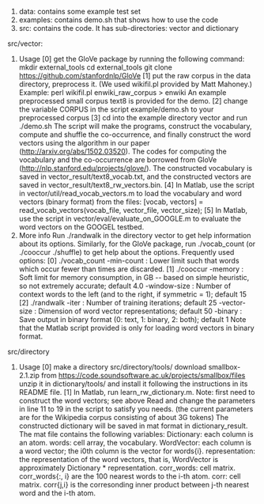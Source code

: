 1. data: contains some example test set
2. examples: contains demo.sh that shows how to use the code
3. src: contains the code. It has sub-directories: vector and dictionary

src/vector:
1) Usage 
[0] get the GloVe package by running the following command:
    mkdir external_tools
	cd external_tools
    git clone https://github.com/stanfordnlp/GloVe 
[1] put the raw corpus in the data directory, preprocess it. (We used wikifil.pl provided by Matt Mahoney.)
    Example:
    perl wikifil.pl enwiki_raw_corpus > enwiki
    An example preprocessed small corpus text8 is provided for the demo.
[2] change the variable CORPUS in the script example/demo.sh to your preprocessed corpus
[3] cd into the example directory vector and run
    ./demo.sh
    The script will make the programs, construct the vocabulary, compute and shuffle the co-occurrence, and finally construct the word vectors using the algorithm in our paper (http://arxiv.org/abs/1502.03520).  The codes for computing the vocabulary and the co-occurrence are borrowed from GloVe (http://nlp.stanford.edu/projects/glove/).
    The constructed vocabulary is saved in vector_result/text8_vocab.txt, and the constructed vectors are saved in vector_result/text8_rw_vectors.bin.
[4] In Matlab, use the script in vector/util/read_vocab_vectors.m to load the vocabulary and word vectors (binary format) from the files: 
    [vocab, vectors] = read_vocab_vectors(vocab_file, vector_file, vector_size);
[5] In Matlab, use the script in vector/eval/evaluate_on_GOOGLE.m to evaluate the word vectors on the GOOGEL testbed.
2) More info
Run ./randwalk in the directory vector to get help information about its options. Similarly, for the GloVe package, run ./vocab_count (or ./cooccur ./shuffle) to get help about the options. 
Frequently used options:
[0] ./vocab_count
    -min-count <int>: Lower limit such that words which occur fewer than <int> times are discarded.
[1] ./cooccur 
    -memory <float>: Soft limit for memory consumption, in GB -- based on simple heuristic, so not extremely accurate; default 4.0
    -window-size <int>: Number of context words to the left (and to the right, if symmetric = 1); default 15
[2] ./randwalk
    -iter <int>: Number of training iterations; default 25 
    -vector-size <int>: Dimension of word vector representations; default 50
    -binary <int>: Save output in binary format (0: text, 1: binary, 2: both); default 1
    Note that the Matlab script provided is only for loading word vectors in binary format.
    
src/directory
1) Usage 
[0] make a directory src/directory/tools/
    download smallbox-2.1.zip from https://code.soundsoftware.ac.uk/projects/smallbox/files
    unzip it in dictionary/tools/ and install it following the instructions in its README file.
[1] In Matlab, run learn_rw_dictionary.m.
    Note: first need to construct the word vectors; see above
    Read and change the parameters in line 11 to 19 in the script to satisfy you needs. (the current parameters are for the Wikipedia corpus consisting of about 3G tokens) 
    The constructed dictionary will be saved in mat format in dictionary_result. The mat file contains the following variables:
    Dictionary: each column is an atom.
    words: cell array, the vocabulary.
    WordVector: each column is a word vector; the i0th column is the vector for words{i}.
    representation: the representation of the word vectors, that is, WordVector is approximately Dictionary * representation.
    corr_words: cell matrix. corr_words{:, i} are the 100 nearest words to the i-th atom.
    corr: cell matrix. corr{j,i} is the corresonding inner product between j-th nearest word and the i-th atom.